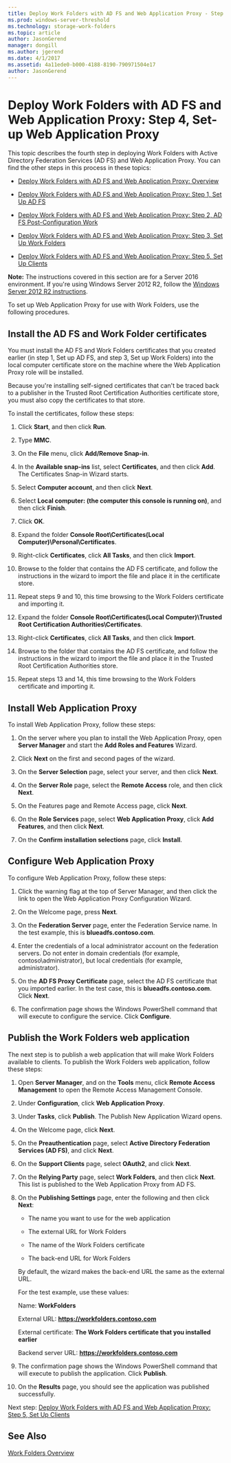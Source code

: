 ```yaml
---
title: Deploy Work Folders with AD FS and Web Application Proxy - Step 4, Set Up Web Application Proxy
ms.prod: windows-server-threshold
ms.technology: storage-work-folders
ms.topic: article
author: JasonGerend
manager: dongill
ms.author: jgerend
ms.date: 4/1/2017
ms.assetid: 4a11ede0-b000-4188-8190-790971504e17
author: JasonGerend
---
```

# Deploy Work Folders with AD FS and Web Application Proxy: Step 4, Set-up Web Application Proxy
This topic describes the fourth step in deploying Work Folders with Active Directory Federation Services (AD FS) and Web Application Proxy. You can find the other steps in this process in these topics:  
  
-   [Deploy Work Folders with AD FS and Web Application Proxy: Overview](deploy-work-folders-adfs-overview.md)  
  
-   [Deploy Work Folders with AD FS and Web Application Proxy: Step 1, Set Up AD FS](deploy-work-folders-adfs-step1.md)  
  
-   [Deploy Work Folders with AD FS and Web Application Proxy: Step 2, AD FS Post-Configuration Work](deploy-work-folders-adfs-step2.md)  
  
-   [Deploy Work Folders with AD FS and Web Application Proxy: Step 3, Set Up Work Folders](deploy-work-folders-adfs-step3.md)  
  
-   [Deploy Work Folders with AD FS and Web Application Proxy: Step 5, Set Up Clients](deploy-work-folders-adfs-step5.md)  

**Note:** The instructions covered in this section are for a Server 2016 environment. If you're using Windows Server 2012 R2, follow the [Windows Server 2012 R2 instructions](https://technet.microsoft.com/library/dn747208(v=ws.11).aspx).

To set up Web Application Proxy for use with Work Folders, use the following procedures.  
  
## Install the AD FS and Work Folder certificates  
You must install the AD FS and Work Folders certificates that you created earlier (in step 1, Set up AD FS, and step 3, Set up Work Folders) into the local computer certificate store on the machine where the Web Application Proxy role will be installed.  
  
Because you're installing self-signed certificates that can't be traced back to a publisher in the Trusted Root Certification Authorities certificate store, you must also copy the certificates to that store.  
  
To install the certificates, follow these steps:  
  
1.  Click **Start**, and then click **Run**.  
  
2.  Type **MMC**.  
  
3.  On the **File** menu, click **Add/Remove Snap-in**.  
  
4.  In the **Available snap-ins** list, select **Certificates**, and then click **Add**. The Certificates Snap-in Wizard starts.  
  
5.  Select **Computer account**, and then click **Next**.  
  
6.  Select **Local computer: (the computer this console is running on)**, and then click **Finish**.  
  
7.  Click **OK**.  
  
8.  Expand the folder **Console Root\Certificates\(Local Computer)\Personal\Certificates**.  
  
9. Right-click **Certificates**, click **All Tasks**, and then click **Import**.  
  
10. Browse to the folder that contains the AD FS certificate, and follow the instructions in the wizard to import the file and place it in the certificate store.  
  
11. Repeat steps 9 and 10, this time browsing to the Work Folders certificate and importing it.  
  
12. Expand the folder **Console Root\Certificates\(Local Computer)\Trusted Root Certification Authorities\Certificates**.  
  
13. Right-click **Certificates**, click **All Tasks**, and then click **Import**.  
  
14. Browse to the folder that contains the AD FS certificate, and follow the instructions in the wizard to import the file and place it in the Trusted Root Certification Authorities store.  
  
15. Repeat steps 13 and 14, this time browsing to the Work Folders certificate and importing it.  
  
## Install Web Application Proxy  
To install Web Application Proxy, follow these steps:  
  
1.  On the server where you plan to install the Web Application Proxy, open **Server Manager** and start the **Add Roles and Features** Wizard.  
  
2.  Click **Next** on the first and second pages of the wizard.  
  
3.  On the **Server Selection** page, select your server, and then click **Next**.  
  
4.  On the **Server Role** page, select the **Remote Access** role, and then click **Next**.  
  
5.  On the Features page and Remote Access page, click **Next**.  
  
6.  On the **Role Services** page, select **Web Application Proxy**, click **Add Features**, and then click **Next**.

7.  On the **Confirm installation selections** page, click **Install**.  
  
## Configure Web Application Proxy  
To configure Web Application Proxy, follow these steps:  
  
1.  Click the warning flag at the top of Server Manager, and then click the link to open the Web Application Proxy Configuration Wizard.  
  
2.  On the Welcome page, press **Next**.  
  
3.  On the **Federation Server** page, enter the Federation Service name. In the test example, this is **blueadfs.contoso.com**.  
  
4.  Enter the credentials of a local administrator account on the federation servers. Do not enter in domain credentials (for example, contoso\administrator), but local credentials (for example, administrator).  
  
5.  On the **AD FS Proxy Certificate** page, select the AD FS certificate that you imported earlier. In the test case, this is **blueadfs.contoso.com**. Click **Next**.  
  
6.  The confirmation page shows the Windows PowerShell command that will execute to configure the service. Click **Configure**.  
  
## Publish the Work Folders web application  
The next step is to publish a web application that will make Work Folders available to clients. To publish the Work Folders web application, follow these steps:  
  
1.  Open **Server Manager**, and on the **Tools** menu, click **Remote Access Management** to open the Remote Access Management Console.  
  
2.  Under **Configuration**, click **Web Application Proxy**.  
  
3.  Under **Tasks**, click **Publish**. The Publish New Application Wizard opens.  
  
4.  On the Welcome page, click **Next**.  
  
5.  On the **Preauthentication** page, select **Active Directory Federation Services (AD FS)**, and click **Next**.  
  
6.  On the **Support Clients** page, select **OAuth2**, and click **Next**.

7.  On the **Relying Party** page, select **Work Folders**, and then click **Next**. This list is published to the Web Application Proxy from AD FS.  
  
8.  On the **Publishing Settings** page, enter the following and then click **Next**:  
  
    -   The name you want to use for the web application  
  
    -   The external URL for Work Folders  
  
    -   The name of the Work Folders certificate  
  
    -   The back-end URL for Work Folders  
  
    By default, the wizard makes the back-end URL the same as the external URL.  
  
    For the test example, use these values:  
  
    Name: **WorkFolders**  
  
    External URL: **https://workfolders.contoso.com**  
  
    External certificate: **The Work Folders certificate that you installed earlier**  
  
    Backend server URL: **https://workfolders.contoso.com**  
  
9.  The confirmation page shows the Windows PowerShell command that will execute to publish the application. Click **Publish**.  
  
10. On the **Results** page, you should see the application was published successfully.  
  
Next step: [Deploy Work Folders with AD FS and Web Application Proxy: Step 5, Set Up Clients](deploy-work-folders-adfs-step5.md)  
  
## See Also  
[Work Folders Overview](Work-Folders-Overview.md)  
  

